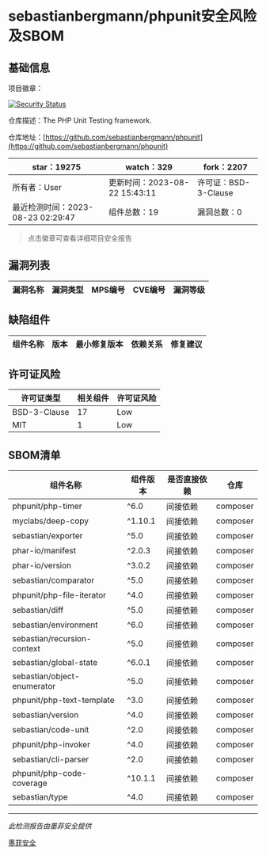 # sebastianbergmann/phpunit安全风险及SBOM

## 基础信息

项目徽章：

[![Security Status](https://www.murphysec.com/platform3/v31/badge/1694054102206935040.svg)](https://www.murphysec.com/console/report/1692603591126044672/1694054102206935040)

仓库描述：The PHP Unit Testing framework.

仓库地址：[https://github.com/sebastianbergmann/phpunit](https://github.com/sebastianbergmann/phpunit)

| star：19275 | watch：329 | fork：2207 |
| ----------- | -------------- | ------------ |
| 所有者：User | 更新时间：2023-08-22 15:43:11 | 许可证：BSD-3-Clause |
| 最近检测时间：2023-08-23 02:29:47 | 组件总数：19 | 漏洞总数：0 |

> 点击徽章可查看详细项目安全报告



## 漏洞列表

| 漏洞名称 | 漏洞类型 | MPS编号 | CVE编号 | 漏洞等级 |
| ------- | ------ | ------- | ------ | ----- |





## 缺陷组件

| 组件名称 | 版本 | 最小修复版本 | 依赖关系 | 修复建议 |
| -------- | ---- | ------------ | -------- | -------- |





## 许可证风险

| 许可证类型 | 相关组件 | 许可证风险 |
| ---------- | -------- | ---------- |
|BSD-3-Clause|17|Low|
|MIT|1|Low|




## SBOM清单

| 组件名称 | 组件版本 | 是否直接依赖 | 仓库 |
| -------- | -------- | ------------ | ---- |
|phpunit/php-timer|^6.0|间接依赖|composer|
|myclabs/deep-copy|^1.10.1|间接依赖|composer|
|sebastian/exporter|^5.0|间接依赖|composer|
|phar-io/manifest|^2.0.3|间接依赖|composer|
|phar-io/version|^3.0.2|间接依赖|composer|
|sebastian/comparator|^5.0|间接依赖|composer|
|phpunit/php-file-iterator|^4.0|间接依赖|composer|
|sebastian/diff|^5.0|间接依赖|composer|
|sebastian/environment|^6.0|间接依赖|composer|
|sebastian/recursion-context|^5.0|间接依赖|composer|
|sebastian/global-state|^6.0.1|间接依赖|composer|
|sebastian/object-enumerator|^5.0|间接依赖|composer|
|phpunit/php-text-template|^3.0|间接依赖|composer|
|sebastian/version|^4.0|间接依赖|composer|
|sebastian/code-unit|^2.0|间接依赖|composer|
|phpunit/php-invoker|^4.0|间接依赖|composer|
|sebastian/cli-parser|^2.0|间接依赖|composer|
|phpunit/php-code-coverage|^10.1.1|间接依赖|composer|
|sebastian/type|^4.0|间接依赖|composer|


------

*此检测报告由墨菲安全提供*

[墨菲安全](www.murphysec.com)